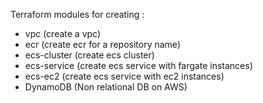 Terraform modules for creating : 
- vpc (create a vpc)
- ecr (create ecr for a repository name)
- ecs-cluster (create ecs cluster)
- ecs-service (create ecs service with fargate instances)
- ecs-ec2 (create ecs service with ec2 instances)
- DynamoDB (Non relational DB on AWS)